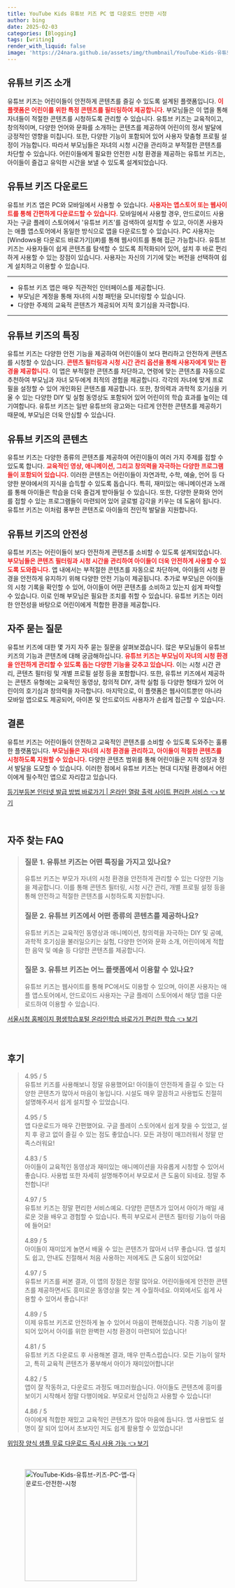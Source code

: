 ```yaml
---
title: YouTube Kids 유튜브 키즈 PC 앱 다운로드 안전한 시청
author: bing
date: 2025-02-03
categories: [Blogging]
tags: [writing]
render_with_liquid: false
image: 'https://24nara.github.io/assets/img/thumbnail/YouTube-Kids-유튜브-키즈-PC-앱-다운로드-안전한-시청.webp'
---
```



<h2 id='유튜브키즈소개'>유튜브 키즈 소개</h2>

<p>유튜브 키즈는 어린이들이 안전하게 콘텐츠를 즐길 수 있도록 설계된 플랫폼입니다. <b><span style="color: #ee2323;">이 플랫폼은 어린이를 위한 특정 콘텐츠를 필터링하여 제공합니다.</span></b> 부모님들은 이 앱을 통해 자녀들이 적절한 콘텐츠를 시청하도록 관리할 수 있습니다. 유튜브 키즈는 교육적이고, 창의적이며, 다양한 언어와 문화를 소개하는 콘텐츠를 제공하여 어린이의 정서 발달에 긍정적인 영향을 미칩니다. 또한, 다양한 기능이 포함되어 있어 사용자 맞춤형 프로필 설정이 가능합니다. 따라서 부모님들은 자녀의 시청 시간을 관리하고 부적절한 콘텐츠를 차단할 수 있습니다. 어린이들에게 필요한 안전한 시청 환경을 제공하는 유튜브 키즈는, 아이들이 즐겁고 유익한 시간을 보낼 수 있도록 설계되었습니다.</p>

<h2 id='유튜브키즈다운로드'>유튜브 키즈 다운로드</h2>

<p>유튜브 키즈 앱은 PC와 모바일에서 사용할 수 있습니다. <b><span style="color: #ee2323;">사용자는 앱스토어 또는 웹사이트를 통해 간편하게 다운로드할 수 있습니다.</span></b> 모바일에서 사용할 경우, 안드로이드 사용자는 구글 플레이 스토어에서 '유튜브 키즈'를 검색하여 설치할 수 있고, 아이폰 사용자는 애플 앱스토어에서 동일한 방식으로 앱을 다운로드할 수 있습니다. PC 사용자는 [Windows용 다운로드 바로가기](#)를 통해 웹사이트를 통해 접근 가능합니다. 유튜브 키즈는 사용자들이 쉽게 콘텐츠를 탐색할 수 있도록 최적화되어 있어, 설치 후 바로 편리하게 사용할 수 있는 장점이 있습니다. 사용자는 자신의 기기에 맞는 버전을 선택하여 쉽게 설치하고 이용할 수 있습니다.</p>

<hr />

<ul>
    <li>유튜브 키즈 앱은 매우 직관적인 인터페이스를 제공합니다.</li>
    <li>부모님은 계정을 통해 자녀의 시청 패턴을 모니터링할 수 있습니다.</li>
    <li>다양한 주제의 교육적 콘텐츠가 제공되어 지적 호기심을 자극합니다.</li>
</ul>

<hr />

<h2 id='유튜브키즈의특징'>유튜브 키즈의 특징</h2>

<p>유튜브 키즈는 다양한 안전 기능을 제공하여 어린이들이 보다 편리하고 안전하게 콘텐츠를 시청할 수 있습니다. <b><span style="color: #ee2323;">콘텐츠 필터링과 시청 시간 관리 옵션을 통해 사용자에게 맞는 환경을 제공합니다.</span></b> 이 앱은 부적절한 콘텐츠를 차단하고, 연령에 맞는 콘텐츠를 자동으로 추천하여 부모님과 자녀 모두에게 최적의 경험을 제공합니다. 각각의 자녀에 맞게 프로필을 설정할 수 있어 개인화된 콘텐츠를 제공합니다. 또한, 창의력과 과학적 호기심을 키울 수 있는 다양한 DIY 및 실험 동영상도 포함되어 있어 어린이의 학습 효과를 높이는 데 기여합니다. 유튜브 키즈는 일반 유튜브의 광고와는 다르게 안전한 콘텐츠를 제공하기 때문에, 부모님은 더욱 안심할 수 있습니다.</p>

<h2 id='유튜브키즈콘텐츠'>유튜브 키즈의 콘텐츠</h2>

<p>유튜브 키즈는 다양한 종류의 콘텐츠를 제공하여 어린이들이 여러 가지 주제를 접할 수 있도록 합니다. <b><span style="color: #ee2323;">교육적인 영상, 애니메이션, 그리고 창의력을 자극하는 다양한 프로그램들이 포함되어 있습니다.</span></b> 이러한 콘텐츠는 어린이들이 자연과학, 수학, 예술, 언어 등 다양한 분야에서의 지식을 습득할 수 있도록 돕습니다. 특히, 재미있는 애니메이션과 노래를 통해 아이들은 학습을 더욱 즐겁게 받아들일 수 있습니다. 또한, 다양한 문화와 언어를 접할 수 있는 프로그램들이 마련되어 있어 글로벌 감각을 키우는 데 도움이 됩니다. 유튜브 키즈는 이처럼 풍부한 콘텐츠로 아이들의 전인적 발달을 지원합니다.</p>

<h2 id='유튜브키즈의안전성'>유튜브 키즈의 안전성</h2>

<p>유튜브 키즈는 어린이들이 보다 안전하게 콘텐츠를 소비할 수 있도록 설계되었습니다. <b><span style="color: #ee2323;">부모님들은 콘텐츠 필터링과 시청 시간을 관리하여 아이들이 더욱 안전하게 사용할 수 있도록 도와줍니다.</span></b> 앱 내에서는 부적절한 콘텐츠를 자동으로 차단하며, 아이들의 시청 환경을 안전하게 유지하기 위해 다양한 안전 기능이 제공됩니다. 추가로 부모님은 아이들의 시청 기록을 확인할 수 있어, 아이들이 어떤 콘텐츠를 소비하고 있는지 쉽게 파악할 수 있습니다. 이로 인해 부모님은 필요한 조치를 취할 수 있습니다. 유튜브 키즈는 이러한 안전성을 바탕으로 어린이에게 적합한 환경을 제공합니다.</p>

<h2 id='자주묻는질문'>자주 묻는 질문</h2>

<p>유튜브 키즈에 대한 몇 가지 자주 묻는 질문을 살펴보겠습니다. 많은 부모님들이 유튜브 키즈의 기능과 콘텐츠에 대해 궁금해하십니다. <b><span style="color: #ee2323;">유튜브 키즈는 부모님이 자녀의 시청 환경을 안전하게 관리할 수 있도록 돕는 다양한 기능을 갖추고 있습니다.</span></b> 이는 시청 시간 관리, 콘텐츠 필터링 및 개별 프로필 설정 등을 포함합니다. 또한, 유튜브 키즈에서 제공하는 콘텐츠 유형에는 교육적인 동영상, 창의적 DIY, 과학 실험 등 다양한 형태가 있어 어린이의 호기심과 창의력을 자극합니다. 마지막으로, 이 플랫폼은 웹사이트뿐만 아니라 모바일 앱으로도 제공되어, 아이폰 및 안드로이드 사용자가 손쉽게 접근할 수 있습니다.</p>

<h2 id='결론'>결론</h2>

<p>유튜브 키즈는 어린이들이 안전하고 교육적인 콘텐츠를 소비할 수 있도록 도와주는 훌륭한 플랫폼입니다. <b><span style="color: #ee2323;">부모님들은 자녀의 시청 환경을 관리하고, 아이들이 적절한 콘텐츠를 시청하도록 지원할 수 있습니다.</span></b> 다양한 콘텐츠 범위를 통해 어린이들은 지적 성장과 정서 발달을 도모할 수 있습니다. 이러한 점에서 유튜브 키즈는 현대 디지털 환경에서 어린이에게 필수적인 앱으로 자리잡고 있습니다.</p>


<p><a class="click-button" title="등기부등본 인터넷 발급 방법 바로가기 | 온라인 열람 출력 사이트 편리한 서비스" href="https://24nara.github.io/posts/%EB%93%B1%EA%B8%B0%EB%B6%80%EB%93%B1%EB%B3%B8-%EC%9D%B8%ED%84%B0%EB%84%B7-%EB%B0%9C%EA%B8%89-%EB%B0%A9%EB%B2%95-%EB%B0%94%EB%A1%9C%EA%B0%80%EA%B8%B0-%EC%98%A8%EB%9D%BC%EC%9D%B8-%EC%97%B4%EB%9E%8C-%EC%B6%9C%EB%A0%A5-%EC%82%AC%EC%9D%B4%ED%8A%B8-%ED%8E%B8%EB%A6%AC%ED%95%9C-%EC%84%9C%EB%B9%84%EC%8A%A4/" rel="dofollow">등기부등본 인터넷 발급 방법 바로가기 | 온라인 열람 출력 사이트 편리한 서비스 👈 보기</a></p><br>
<h2 id='자주_찾는_FAQ'>자주 찾는 FAQ</h2>
<div itemscope="" itemtype="https://schema.org/FAQPage"> 
<blockquote> 
<div itemscope="" itemprop="mainEntity" itemtype="https://schema.org/Question"> 
<h3 itemprop="name">질문 1. 유튜브 키즈는 어떤 특징을 가지고 있나요?</h3> 
<div itemscope="" itemprop="acceptedAnswer" itemtype="https://schema.org/Answer"> 
<span itemprop="text"> 
<p>유튜브 키즈는 부모가 자녀의 시청 환경을 안전하게 관리할 수 있는 다양한 기능을 제공합니다. 이를 통해 콘텐츠 필터링, 시청 시간 관리, 개별 프로필 설정 등을 통해 안전하고 적절한 콘텐츠를 시청하도록 지원합니다.</p> 
</span> 
</div> 
</div> 
<div itemscope="" itemprop="mainEntity" itemtype="https://schema.org/Question"> 
<h3 itemprop="name">질문 2. 유튜브 키즈에서 어떤 종류의 콘텐츠를 제공하나요?</h3> 
<div itemscope="" itemprop="acceptedAnswer" itemtype="https://schema.org/Answer"> 
<span itemprop="text"> 
<p>유튜브 키즈는 교육적인 동영상과 애니메이션, 창의력을 자극하는 DIY 및 공예, 과학적 호기심을 불러일으키는 실험, 다양한 언어와 문화 소개, 어린이에게 적합한 음악 및 예술 등 다양한 콘텐츠를 제공합니다.</p> 
</span> 
</div> 
</div> 
<div itemscope="" itemprop="mainEntity" itemtype="https://schema.org/Question"> 
<h3 itemprop="name">질문 3. 유튜브 키즈는 어느 플랫폼에서 이용할 수 있나요?</h3> 
<div itemscope="" itemprop="acceptedAnswer" itemtype="https://schema.org/Answer"> 
<span itemprop="text"> 
<p>유튜브 키즈는 웹사이트를 통해 PC에서도 이용할 수 있으며, 아이폰 사용자는 애플 앱스토어에서, 안드로이드 사용자는 구글 플레이 스토어에서 해당 앱을 다운로드하여 이용할 수 있습니다.</p> 
</span> 
</div> 
</div> 
</blockquote> 
</div>
<p><a class="click-button" title="서울시청 홈페이지 평생학습포털 온라인학습 바로가기 편리한 학습" href="https://24nara.github.io/posts/%EC%84%9C%EC%9A%B8%EC%8B%9C%EC%B2%AD-%ED%99%88%ED%8E%98%EC%9D%B4%EC%A7%80-%ED%8F%89%EC%83%9D%ED%95%99%EC%8A%B5%ED%8F%AC%ED%84%B8-%EC%98%A8%EB%9D%BC%EC%9D%B8%ED%95%99%EC%8A%B5-%EB%B0%94%EB%A1%9C%EA%B0%80%EA%B8%B0-%ED%8E%B8%EB%A6%AC%ED%95%9C-%ED%95%99%EC%8A%B5/" rel="dofollow">서울시청 홈페이지 평생학습포털 온라인학습 바로가기 편리한 학습 👈 보기</a></p><br>
<h2 id='후기'>후기</h2>
<div itemscope itemtype="https://schema.org/Product">
  <blockquote>
  <div itemprop="review" itemscope itemtype="https://schema.org/Review">
      <div itemprop="reviewRating" itemscope itemtype="https://schema.org/Rating"> <span itemprop="ratingValue">4.95</span> / <span itemprop="bestRating">5</span> </div>
      <span itemprop="reviewBody">유튜브 키즈를 사용해보니 정말 유용했어요! 아이들이 안전하게 즐길 수 있는 다양한 콘텐츠가 많아서 마음이 놓입니다. 시설도 매우 깔끔하고 사용법도 친절히 설명해주셔서 쉽게 설치할 수 있었습니다.</span>
  </div>
  <br>
  <div itemprop="review" itemscope itemtype="https://schema.org/Review">
      <div itemprop="reviewRating" itemscope itemtype="https://schema.org/Rating"> <span itemprop="ratingValue">4.95</span> / <span itemprop="bestRating">5</span> </div>
      <span itemprop="reviewBody">앱 다운로드가 매우 간편했어요. 구글 플레이 스토어에서 쉽게 찾을 수 있었고, 설치 후 광고 없이 즐길 수 있는 점도 좋았습니다. 모든 과정이 매끄러워서 정말 만족스러워요!</span>
  </div>
  <br>
  <div itemprop="review" itemscope itemtype="https://schema.org/Review">
      <div itemprop="reviewRating" itemscope itemtype="https://schema.org/Rating"> <span itemprop="ratingValue">4.83</span> / <span itemprop="bestRating">5</span> </div>
      <span itemprop="reviewBody">아이들이 교육적인 동영상과 재미있는 애니메이션을 자유롭게 시청할 수 있어서 좋습니다. 사용법 또한 자세히 설명해주어서 부모로서 큰 도움이 되네요. 정말 추천합니다!</span>
  </div>
  <br>
  <div itemprop="review" itemscope itemtype="https://schema.org/Review">
      <div itemprop="reviewRating" itemscope itemtype="https://schema.org/Rating"> <span itemprop="ratingValue">4.97</span> / <span itemprop="bestRating">5</span> </div>
      <span itemprop="reviewBody">유튜브 키즈는 정말 편리한 서비스예요. 다양한 콘텐츠가 있어서 아이가 매일 새로운 것을 배우고 경험할 수 있습니다. 특히 부모로서 콘텐츠 필터링 기능이 마음에 들어요!</span>
  </div>
  <br>
  <div itemprop="review" itemscope itemtype="https://schema.org/Review">
      <div itemprop="reviewRating" itemscope itemtype="https://schema.org/Rating"> <span itemprop="ratingValue">4.89</span> / <span itemprop="bestRating">5</span> </div>
      <span itemprop="reviewBody">아이들이 재미있게 놀면서 배울 수 있는 콘텐츠가 많아서 너무 좋습니다. 앱 설치도 쉽고, 안내도 친절해서 처음 사용하는 저에게도 큰 도움이 되었어요!</span>
  </div>
  <br>
  <div itemprop="review" itemscope itemtype="https://schema.org/Review">
      <div itemprop="reviewRating" itemscope itemtype="https://schema.org/Rating"> <span itemprop="ratingValue">4.97</span> / <span itemprop="bestRating">5</span> </div>
      <span itemprop="reviewBody">유튜브 키즈를 써본 결과, 이 앱의 장점은 정말 많아요. 어린이들에게 안전한 콘텐츠를 제공하면서도 흥미로운 동영상을 찾는 게 수월하네요. 야외에서도 쉽게 사용할 수 있어서 좋습니다!</span>
  </div>
  <br>
  <div itemprop="review" itemscope itemtype="https://schema.org/Review">
      <div itemprop="reviewRating" itemscope itemtype="https://schema.org/Rating"> <span itemprop="ratingValue">4.89</span> / <span itemprop="bestRating">5</span> </div>
      <span itemprop="reviewBody">이제 유튜브 키즈로 안전하게 놀 수 있어서 마음이 편해졌습니다. 각종 기능이 잘 되어 있어서 아이를 위한 완벽한 시청 환경이 마련되어 있습니다!</span>
  </div>
  <br>
  <div itemprop="review" itemscope itemtype="https://schema.org/Review">
      <div itemprop="reviewRating" itemscope itemtype="https://schema.org/Rating"> <span itemprop="ratingValue">4.81</span> / <span itemprop="bestRating">5</span> </div>
      <span itemprop="reviewBody">유튜브 키즈 다운로드 후 사용해본 결과, 매우 만족스럽습니다. 모든 기능이 알차고, 특히 교육적 콘텐츠가 풍부해서 아이가 재미있어합니다!</span>
  </div>
  <br>
  <div itemprop="review" itemscope itemtype="https://schema.org/Review">
      <div itemprop="reviewRating" itemscope itemtype="https://schema.org/Rating"> <span itemprop="ratingValue">4.82</span> / <span itemprop="bestRating">5</span> </div>
      <span itemprop="reviewBody">앱이 잘 작동하고, 다운로드 과정도 매끄러웠습니다. 아이들도 콘텐츠에 흥미를 보이기 시작해서 정말 다행이에요. 부모로서 안심하고 사용할 수 있습니다!</span>
  </div>
  <br>
  <div itemprop="review" itemscope itemtype="https://schema.org/Review">
      <div itemprop="reviewRating" itemscope itemtype="https://schema.org/Rating"> <span itemprop="ratingValue">4.86</span> / <span itemprop="bestRating">5</span> </div>
      <span itemprop="reviewBody">아이에게 적합한 재밌고 교육적인 콘텐츠가 많아 마음에 듭니다. 앱 사용법도 설명이 잘 되어 있어서 초보자인 저도 쉽게 활용할 수 있었습니다!</span>
  </div>
  </blockquote>
</div>
<p><a class="click-button" title="위임장 양식 샘플 무료 다운로드 즉시 사용 가능" href="https://24nara.github.io/posts/%EC%9C%84%EC%9E%84%EC%9E%A5-%EC%96%91%EC%8B%9D-%EC%83%98%ED%94%8C-%EB%AC%B4%EB%A3%8C-%EB%8B%A4%EC%9A%B4%EB%A1%9C%EB%93%9C-%EC%A6%89%EC%8B%9C-%EC%82%AC%EC%9A%A9-%EA%B0%80%EB%8A%A5/" rel="dofollow">위임장 양식 샘플 무료 다운로드 즉시 사용 가능 👈 보기</a></p><br>
<figure class="image"><img src="https://24nara.github.io/assets/img/thumbnail/YouTube-Kids-유튜브-키즈-PC-앱-다운로드-안전한-시청.webp" alt="YouTube-Kids-유튜브-키즈-PC-앱-다운로드-안전한-시청" width="256" height="256"></figure>